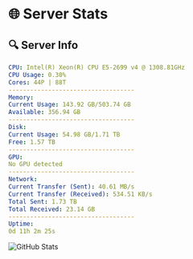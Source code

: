# 🌐 Server Stats
## 🔍 Server Info
```yaml
CPU: Intel(R) Xeon(R) CPU E5-2699 v4 @ 1308.81GHz
CPU Usage: 0.30%
Cores: 44P | 88T
-----------------------------------
Memory:
Current Usage: 143.92 GB/503.74 GB
Available: 356.94 GB
-----------------------------------
Disk:
Current Usage: 54.98 GB/1.71 TB
Free: 1.57 TB
-----------------------------------
GPU:
No GPU detected
-----------------------------------
Network:
Current Transfer (Sent): 40.61 MB/s
Current Transfer (Received): 534.51 KB/s
Total Sent: 1.73 TB
Total Received: 23.14 GB
-----------------------------------
Uptime:
0d 11h 2m 25s
```
![GitHub Stats](https://img.shields.io/badge/Updated-2025-03-08_08:25:14-blue)